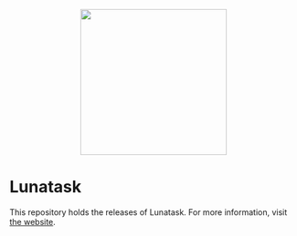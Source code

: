 <p align="center">
  <img width="256" height="256" src="https://raw.githubusercontent.com/mikekreeki/tasks-releases/master/icon.png">
</p>

# Lunatask

This repository holds the releases of Lunatask. For more information, visit [the website](https://lunatask.app).
